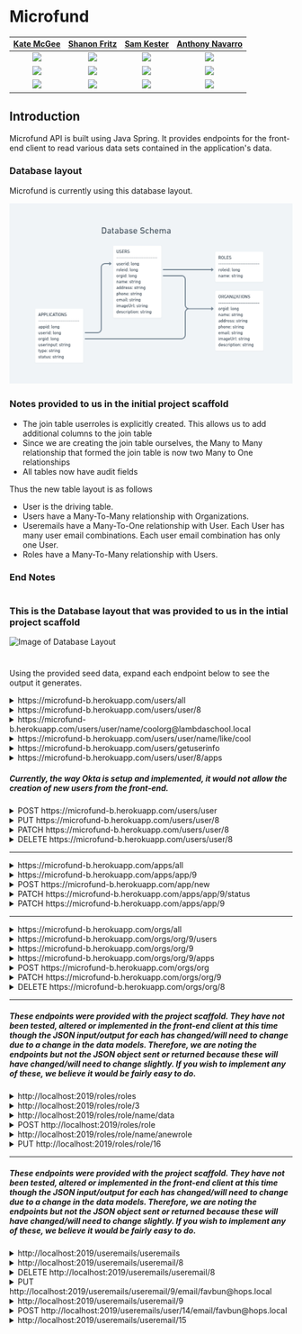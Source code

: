 # Microfund

|                                                      [Kate McGee](https://github.com/KateAnn19)                                                       |                                                       [Shanon Fritz](https://github.com/sfritz24)                                                        |                                                      [Sam Kester](https://github.com/samkester)                                                       |                                                       [Anthony Navarro](https://github.com/arn-foto)                                                       |
|:-----------------------------------------------------------------------------------------------------------------------------------------: | :-------------------------------------------------------------------------------------------------------------------------------------------: | :-----------------------------------------------------------------------------------------------------------------------------------------: | :-------------------------------------------------------------------------------------------------------------------------------------------: |
| [<img src="https://avatars1.githubusercontent.com/u/48461273" width = "200" />](https://github.com/KateAnn19) | [<img src="https://avatars0.githubusercontent.com/u/64600578" width = "200" />](https://github.com/sfritz24) | [<img src="https://avatars1.githubusercontent.com/u/3655547" width = "200" />](https://github.com/samkester) | [<img src="https://avatars3.githubusercontent.com/u/38259824" width = "200" />](https://github.com/arn-foto) |
|                                [<img src="https://github.com/favicon.ico" width="15"> ](https://github.com/KateAnn19)                                |                            [<img src="https://github.com/favicon.ico" width="15"> ](https://github.com/sfritz24)                             |                          [<img src="https://github.com/favicon.ico" width="15"> ](https://github.com/samkester)                           |                          [<img src="https://github.com/favicon.ico" width="15"> ](https://github.com/arn-foto)                           |
|                [ <img src="https://static.licdn.com/sc/h/al2o9zrvru7aqj8e1x2rzsrca" width="15"> ](https://www.linkedin.com/in/kate-mcgee/)                |                 [ <img src="https://static.licdn.com/sc/h/al2o9zrvru7aqj8e1x2rzsrca" width="15"> ](https://www.linkedin.com/in/shanon-fritz/)                 |                [ <img src="https://static.licdn.com/sc/h/al2o9zrvru7aqj8e1x2rzsrca" width="15"> ](https://www.linkedin.com/in/sam-kester/)                |                 [ <img src="https://static.licdn.com/sc/h/al2o9zrvru7aqj8e1x2rzsrca" width="15"> ](https://www.linkedin.com/in/anthonyrnavarro/)                 |

## Introduction

Microfund API is built using Java Spring. It provides endpoints for the front-end client to read various data sets contained in the application's data.

### Database layout

Microfund is currently using this database layout. 

![Image of Microfund Database Layout](databaseschema.PNG)


### Notes provided to us in the initial project scaffold
* The join table userroles is explicitly created. This allows us to add additional columns to the join table
* Since we are creating the join table ourselves, the Many to Many relationship that formed the join table is now two Many to One relationships
* All tables now have audit fields

Thus the new table layout is as follows

* User is the driving table.
* Users have a Many-To-Many relationship with Organizations. 
* Useremails have a Many-To-One relationship with User. Each User has many user email combinations. Each user email combination has only one User.
* Roles have a Many-To-Many relationship with Users.

### End Notes 
#

### This is the Database layout that was provided to us in the intial project scaffold

![Image of Database Layout](usersfinaldb.png)
#

Using the provided seed data, expand each endpoint below to see the output it generates.

<details>
Base API -
<summary>https://microfund-b.herokuapp.com/users/all</summary>

```JSON
[
    {
        "userid": 7,
        "username": "admin@lambdaschool.local",
        "address": null,
        "phone": null,
        "imageUrl": null,
        "description": null,
        "useremails": [],
        "roles": [
            {
                "role": {
                    "roleid": 1,
                    "name": "ADMIN"
                }
            }
        ],
        "organizations": [
            {
                "orgid": 4,
                "name": "Organization 1",
                "address": "456 greenville drive, longtucky, ark 80067",
                "phone": "567-890-2234",
                "applications": [
                    {
                        "appid": 9,
                        "name": "Org 1",
                        "address": "123 somewhere drive",
                        "phone": "923-567-8965",
                        "reason": "i want to help my community",
                        "status": "not reviewed",
                        "user": {
                            "userid": 8,
                            "username": "coolorg@lambdaschool.local",
                            "address": null,
                            "phone": null,
                            "imageUrl": null,
                            "description": null,
                            "useremails": [],
                            "roles": [
                                {
                                    "role": {
                                        "roleid": 2,
                                        "name": "USER"
                                    }
                                }
                            ]
                        }
                    }
                ]
            }
        ],
        "applications": []
    }
]
```

</details>

<details>
<summary>https://microfund-b.herokuapp.com/users/user/8</summary>

```JSON
{
    "userid": 8,
    "username": "coolorg@lambdaschool.local",
    "address": null,
    "phone": null,
    "imageUrl": null,
    "description": null,
    "useremails": [],
    "roles": [
        {
            "role": {
                "roleid": 2,
                "name": "USER"
            }
        }
    ],
    "organizations": [
        {
            "orgid": 5,
            "name": "Organization 2",
            "address": "4 takona lane, nashville, tn 12546",
            "phone": "333-222-1111",
            "applications": [
                {
                    "appid": 10,
                    "name": "Org 2",
                    "address": "124 rainbow lane",
                    "phone": "444-111-3333",
                    "reason": "i have a great idea i need help with",
                    "status": "not reviewed",
                    "user": {
                        "userid": 8,
                        "username": "coolorg@lambdaschool.local",
                        "address": null,
                        "phone": null,
                        "imageUrl": null,
                        "description": null,
                        "useremails": [],
                        "roles": [
                            {
                                "role": {
                                    "roleid": 2,
                                    "name": "USER"
                                }
                            }
                        ]
                    }
                }
            ]
        }
    ],
    "applications": [
        {
            "appid": 9,
            "name": "Org 1",
            "address": "123 somewhere drive",
            "phone": "923-567-8965",
            "reason": "i want to help my community",
            "status": "not reviewed",
            "organization": {
                "orgid": 4,
                "name": "Organization 1",
                "address": "456 greenville drive, longtucky, ark 80067",
                "phone": "567-890-2234"
            }
        },
        {
            "appid": 10,
            "name": "Org 2",
            "address": "124 rainbow lane",
            "phone": "444-111-3333",
            "reason": "i have a great idea i need help with",
            "status": "not reviewed",
            "organization": {
                "orgid": 5,
                "name": "Organization 2",
                "address": "4 takona lane, nashville, tn 12546",
                "phone": "333-222-1111"
            }
        }
    ]
}
```

</details>


<details>
<summary>https://microfund-b.herokuapp.com/users/user/name/coolorg@lambdaschool.local</summary>

```JSON
{
    "userid": 8,
    "username": "coolorg@lambdaschool.local",
    "address": null,
    "phone": null,
    "imageUrl": null,
    "description": null,
    "useremails": [],
    "roles": [
        {
            "role": {
                "roleid": 2,
                "name": "USER"
            }
        }
    ],
    "organizations": [
        {
            "orgid": 5,
            "name": "Organization 2",
            "address": "4 takona lane, nashville, tn 12546",
            "phone": "333-222-1111",
            "applications": [
                {
                    "appid": 10,
                    "name": "Org 2",
                    "address": "124 rainbow lane",
                    "phone": "444-111-3333",
                    "reason": "i have a great idea i need help with",
                    "status": "not reviewed",
                    "user": {
                        "userid": 8,
                        "username": "coolorg@lambdaschool.local",
                        "address": null,
                        "phone": null,
                        "imageUrl": null,
                        "description": null,
                        "useremails": [],
                        "roles": [
                            {
                                "role": {
                                    "roleid": 2,
                                    "name": "USER"
                                }
                            }
                        ]
                    }
                }
            ]
        }
    ],
    "applications": [
        {
            "appid": 9,
            "name": "Org 1",
            "address": "123 somewhere drive",
            "phone": "923-567-8965",
            "reason": "i want to help my community",
            "status": "not reviewed",
            "organization": {
                "orgid": 4,
                "name": "Organization 1",
                "address": "456 greenville drive, longtucky, ark 80067",
                "phone": "567-890-2234"
            }
        },
        {
            "appid": 10,
            "name": "Org 2",
            "address": "124 rainbow lane",
            "phone": "444-111-3333",
            "reason": "i have a great idea i need help with",
            "status": "not reviewed",
            "organization": {
                "orgid": 5,
                "name": "Organization 2",
                "address": "4 takona lane, nashville, tn 12546",
                "phone": "333-222-1111"
            }
        }
    ]
}
```

</details>
<details>
<summary>https://microfund-b.herokuapp.com/users/user/name/like/cool</summary>

```JSON
[
    {
        "userid": 8,
        "username": "coolorg@lambdaschool.local",
        "address": null,
        "phone": null,
        "imageUrl": null,
        "description": null,
        "useremails": [],
        "roles": [
            {
                "role": {
                    "roleid": 2,
                    "name": "USER"
                }
            }
        ],
        "organizations": [
            {
                "orgid": 5,
                "name": "Organization 2",
                "address": "4 takona lane, nashville, tn 12546",
                "phone": "333-222-1111",
                "applications": [
                    {
                        "appid": 10,
                        "name": "Org 2",
                        "address": "124 rainbow lane",
                        "phone": "444-111-3333",
                        "reason": "i have a great idea i need help with",
                        "status": "not reviewed",
                        "user": {
                            "userid": 8,
                            "username": "coolorg@lambdaschool.local",
                            "address": null,
                            "phone": null,
                            "imageUrl": null,
                            "description": null,
                            "useremails": [],
                            "roles": [
                                {
                                    "role": {
                                        "roleid": 2,
                                        "name": "USER"
                                    }
                                }
                            ]
                        }
                    }
                ]
            }
        ],
        "applications": [
            {
                "appid": 9,
                "name": "Org 1",
                "address": "123 somewhere drive",
                "phone": "923-567-8965",
                "reason": "i want to help my community",
                "status": "not reviewed",
                "organization": {
                    "orgid": 4,
                    "name": "Organization 1",
                    "address": "456 greenville drive, longtucky, ark 80067",
                    "phone": "567-890-2234"
                }
            },
            {
                "appid": 10,
                "name": "Org 2",
                "address": "124 rainbow lane",
                "phone": "444-111-3333",
                "reason": "i have a great idea i need help with",
                "status": "not reviewed",
                "organization": {
                    "orgid": 5,
                    "name": "Organization 2",
                    "address": "4 takona lane, nashville, tn 12546",
                    "phone": "333-222-1111"
                }
            }
        ]
    },
    {
        "userid": 11,
        "username": "evencoolerorg@lambdaschool.local",
        "address": null,
        "phone": null,
        "imageUrl": null,
        "description": null,
        "useremails": [],
        "roles": [
            {
                "role": {
                    "roleid": 3,
                    "name": "PARTNER"
                }
            }
        ],
        "organizations": [
            {
                "orgid": 6,
                "name": "Organization 3",
                "address": "678 snowyhille crossing, boulder, c0 80053",
                "phone": "888-999-1111",
                "applications": [
                    {
                        "appid": 12,
                        "name": "Org 3",
                        "address": "534 abbey road",
                        "phone": "000-345-9807",
                        "reason": "i would love to be a part of this",
                        "status": "not reviewed",
                        "user": {
                            "userid": 11,
                            "username": "evencoolerorg@lambdaschool.local",
                            "address": null,
                            "phone": null,
                            "imageUrl": null,
                            "description": null,
                            "useremails": [],
                            "roles": [
                                {
                                    "role": {
                                        "roleid": 3,
                                        "name": "PARTNER"
                                    }
                                }
                            ]
                        }
                    }
                ]
            }
        ],
        "applications": [
            {
                "appid": 12,
                "name": "Org 3",
                "address": "534 abbey road",
                "phone": "000-345-9807",
                "reason": "i would love to be a part of this",
                "status": "not reviewed",
                "organization": {
                    "orgid": 6,
                    "name": "Organization 3",
                    "address": "678 snowyhille crossing, boulder, c0 80053",
                    "phone": "888-999-1111"
                }
            }
        ]
    }
]
```
</details>
<details>
<summary>https://microfund-b.herokuapp.com/users/getuserinfo</summary>

```JSON
{
    "userid": 8,
    "username": "coolorg@lambdaschool.local",
    "address": null,
    "phone": null,
    "imageUrl": null,
    "description": null,
    "useremails": [],
    "roles": [
        {
            "role": {
                "roleid": 2,
                "name": "USER"
            }
        }
    ],
    "organizations": [
        {
            "orgid": 5,
            "name": "Organization 2",
            "address": "4 takona lane, nashville, tn 12546",
            "phone": "333-222-1111",
            "applications": [
                {
                    "appid": 10,
                    "name": "Org 2",
                    "address": "124 rainbow lane",
                    "phone": "444-111-3333",
                    "reason": "i have a great idea i need help with",
                    "status": "not reviewed",
                    "user": {
                        "userid": 8,
                        "username": "coolorg@lambdaschool.local",
                        "address": null,
                        "phone": null,
                        "imageUrl": null,
                        "description": null,
                        "useremails": [],
                        "roles": [
                            {
                                "role": {
                                    "roleid": 2,
                                    "name": "USER"
                                }
                            }
                        ]
                    }
                }
            ]
        }
    ],
    "applications": [
        {
            "appid": 9,
            "name": "Org 1",
            "address": "123 somewhere drive",
            "phone": "923-567-8965",
            "reason": "i want to help my community",
            "status": "not reviewed",
            "organization": {
                "orgid": 4,
                "name": "Organization 1",
                "address": "456 greenville drive, longtucky, ark 80067",
                "phone": "567-890-2234"
            }
        },
        {
            "appid": 10,
            "name": "Org 2",
            "address": "124 rainbow lane",
            "phone": "444-111-3333",
            "reason": "i have a great idea i need help with",
            "status": "not reviewed",
            "organization": {
                "orgid": 5,
                "name": "Organization 2",
                "address": "4 takona lane, nashville, tn 12546",
                "phone": "333-222-1111"
            }
        }
    ]
}

```

</details>

<details>
<summary>https://microfund-b.herokuapp.com/users/user/8/apps</summary>

```JSON
[
    {
        "appid": 9,
        "name": "Org 1",
        "address": "123 somewhere drive",
        "phone": "923-567-8965",
        "reason": "i want to help my community",
        "status": "not reviewed",
        "organization": {
            "orgid": 4,
            "name": "Organization 1",
            "address": "456 greenville drive, longtucky, ark 80067",
            "phone": "567-890-2234"
        },
        "user": {
            "userid": 8,
            "username": "coolorg@lambdaschool.local",
            "address": null,
            "phone": null,
            "imageUrl": null,
            "description": null,
            "useremails": [],
            "roles": [
                {
                    "role": {
                        "roleid": 2,
                        "name": "USER"
                    }
                }
            ]
        }
    },
    {
        "appid": 10,
        "name": "Org 2",
        "address": "124 rainbow lane",
        "phone": "444-111-3333",
        "reason": "i have a great idea i need help with",
        "status": "not reviewed",
        "organization": {
            "orgid": 5,
            "name": "Organization 2",
            "address": "4 takona lane, nashville, tn 12546",
            "phone": "333-222-1111"
        },
        "user": {
            "userid": 8,
            "username": "coolorg@lambdaschool.local",
            "address": null,
            "phone": null,
            "imageUrl": null,
            "description": null,
            "useremails": [],
            "roles": [
                {
                    "role": {
                        "roleid": 2,
                        "name": "USER"
                    }
                }
            ]
        }
    }
]

```

</details>


##### Currently, the way Okta is setup and implemented, it would not allow the creation of new users from the front-end. 
<details>
<summary>POST https://microfund-b.herokuapp.com/users/user</summary>

DATA

```JSON
{
    "username":"NEWUSER"
}
```

OUTPUT

```TEXT
Status CREATED
```
</details>


<details>
<summary>PUT https://microfund-b.herokuapp.com/users/user/8</summary>

DATA

```JSON
{
    "userid": 8,
    "username": "coolorg@lambdaschool.local",
    "address": "123 Here We Are Drive, School, Texas 95678",
    "phone": null,
    "imageUrl": null,
    "description": null,
    "useremails": [],
    "roles": [
        {
            "role": {
                "roleid": 2,
                "name": "USER"
            }
        }
    ],
    "organizations": [
        {
            "orgid": 5,
            "name": "Organization 2",
            "address": "4 takona lane, nashville, tn 12546",
            "phone": "333-222-1111",
            "applications": [
                {
                    "appid": 10,
                    "name": "Org 2",
                    "address": "124 rainbow lane",
                    "phone": "444-111-3333",
                    "reason": "i have a great idea i need help with",
                    "status": "not reviewed",
                    "user": {
                        "userid": 8,
                        "username": "coolorg@lambdaschool.local",
                        "address": null,
                        "phone": null,
                        "imageUrl": null,
                        "description": null,
                        "useremails": [],
                        "roles": [
                            {
                                "role": {
                                    "roleid": 2,
                                    "name": "USER"
                                }
                            }
                        ]
                    }
                }
            ]
        }
    ],
    "applications": [
        {
            "appid": 9,
            "name": "Org 1",
            "address": "123 somewhere drive",
            "phone": "923-567-8965",
            "reason": "i want to help my community",
            "status": "not reviewed",
            "organization": {
                "orgid": 4,
                "name": "Organization 1",
                "address": "456 greenville drive, longtucky, ark 80067",
                "phone": "567-890-2234"
            }
        },
        {
            "appid": 10,
            "name": "Org 2",
            "address": "124 rainbow lane",
            "phone": "444-111-3333",
            "reason": "i have a great idea i need help with",
            "status": "not reviewed",
            "organization": {
                "orgid": 5,
                "name": "Organization 2",
                "address": "4 takona lane, nashville, tn 12546",
                "phone": "333-222-1111"
            }
        }
    ]
}
```

OUTPUT

```TEXT
Status OK
```
</details>

<details>
<summary>PATCH https://microfund-b.herokuapp.com/users/user/8</summary>

DATA

```JSON
 {"phone": "333-200-1112"}
```

OUTPUT

```TEXT
Status OK
```

</details>

<details>
<summary>DELETE https://microfund-b.herokuapp.com/users/user/8</summary>

```TEXT
No Body Data

Status OK
```

</details>

---
<details>
<summary>https://microfund-b.herokuapp.com/apps/all</summary>

```JSON
[
    {
        "appid": 9,
        "name": "Org 1",
        "address": "123 somewhere drive",
        "phone": "923-567-8965",
        "reason": "i want to help my community",
        "status": "not reviewed",
        "organization": {
            "orgid": 4,
            "name": "Organization 1",
            "address": "456 greenville drive, longtucky, ark 80067",
            "phone": "567-890-2234"
        },
        "user": {
            "userid": 8,
            "username": "coolorg@lambdaschool.local",
            "address": null,
            "phone": null,
            "imageUrl": null,
            "description": null,
            "useremails": [],
            "roles": [
                {
                    "role": {
                        "roleid": 2,
                        "name": "USER"
                    }
                }
            ]
        }
    },
    {
        "appid": 10,
        "name": "Org 2",
        "address": "124 rainbow lane",
        "phone": "444-111-3333",
        "reason": "i have a great idea i need help with",
        "status": "not reviewed",
        "organization": {
            "orgid": 5,
            "name": "Organization 2",
            "address": "4 takona lane, nashville, tn 12546",
            "phone": "333-222-1111"
        },
        "user": {
            "userid": 8,
            "username": "coolorg@lambdaschool.local",
            "address": null,
            "phone": null,
            "imageUrl": null,
            "description": null,
            "useremails": [],
            "roles": [
                {
                    "role": {
                        "roleid": 2,
                        "name": "USER"
                    }
                }
            ]
        }
    },
    {
        "appid": 12,
        "name": "Org 3",
        "address": "534 abbey road",
        "phone": "000-345-9807",
        "reason": "i would love to be a part of this",
        "status": "not reviewed",
        "organization": {
            "orgid": 6,
            "name": "Organization 3",
            "address": "678 snowyhille crossing, boulder, c0 80053",
            "phone": "888-999-1111"
        },
        "user": {
            "userid": 11,
            "username": "evencoolerorg@lambdaschool.local",
            "address": null,
            "phone": null,
            "imageUrl": null,
            "description": null,
            "useremails": [],
            "roles": [
                {
                    "role": {
                        "roleid": 3,
                        "name": "PARTNER"
                    }
                }
            ]
        }
    }
]
```

</details>

<details>
<summary>https://microfund-b.herokuapp.com/apps/app/9</summary>

```JSON

```

</details>

<details>
<summary>POST https://microfund-b.herokuapp.com/app/new</summary>

DATA

```JSON
{
"name": "New Micro-entrepenuer",
"address": "543 Loveland Drive, Lindy, Texas 6789",
"phone": "777-444-2222",
"reason": "I've always wanted to start my own business",
"status": "new",
"organization": {
                "orgid": 5,
                "name": "Organization 2",
                "address": "4 takona lane, nashville, tn 12546",
                "phone": "333-222-1111"
                },
"user":{
           "userid": 8,
           "username": "coolorg@lambdaschool.local",
           "address": "123 Here We Are Drive, School, Texas 95678",
           "phone": null,
           "imageUrl": null,
           "description": null,
           "useremails": [],
           "roles": [
               {
                   "role": {
                       "roleid": 2,
                       "name": "USER"
                   }
               }
           ]
         }
}
```

OUTPUT

```TEXT
Status CREATED
```

</details>

<details>
<summary>PATCH https://microfund-b.herokuapp.com/apps/app/9/status</summary>

DATA

```JSON
{"status": "approved"}

```

OUTPUT

```TEXT
Status OK
```

</details>

<details>
<summary>PATCH https://microfund-b.herokuapp.com/apps/app/9</summary>

DATA

```JSON
{"phone": "444-000-2222"}
```

OUTPUT

```TEXT
Status OK
```

</details>

---
<details>
<summary>https://microfund-b.herokuapp.com/orgs/all</summary>

```JSON

```

</details>

<details>
<summary>https://microfund-b.herokuapp.com/orgs/org/9/users</summary>

```JSON

```

</details>

<details>
<summary>https://microfund-b.herokuapp.com/orgs/org/9</summary>

```JSON

```

</details>

<details>
<summary>https://microfund-b.herokuapp.com/orgs/org/9/apps</summary>

```JSON

```

</details>

<details>
<summary>POST https://microfund-b.herokuapp.com/orgs/org</summary>

DATA

```JSON

```

OUTPUT

```TEXT
Status OK
```

</details>

<details>
<summary>PATCH https://microfund-b.herokuapp.com/orgs/org/9</summary>

DATA

```JSON

```
OUTPUT

```TEXT
Status OK
```
</details>

<details>
<summary>DELETE https://microfund-b.herokuapp.com/orgs/org/8</summary>

```TEXT
No Body Data

Status OK
```

</details>

---
##### These endpoints were provided with the project scaffold. They have not been tested, altered or implemented in the front-end client at this time though the JSON input/output for each has changed/will need to change due to a change in the data models. Therefore, we are noting the endpoints but not the JSON object sent or returned because these will have changed/will need to change slightly. If you wish to implement any of these, we believe it would be fairly easy to do. 

<details>
<summary>http://localhost:2019/roles/roles</summary>

```JSON
[
    {
        "roleid": 1,
        "name": "ADMIN",
        "users": [
            {
                "user": {
                    "userid": 4,
                    "username": "admin",
                    "primaryemail": "admin@lambdaschool.local",
                    "useremails": [
                        {
                            "useremailid": 5,
                            "useremail": "admin@email.local"
                        },
                        {
                            "useremailid": 6,
                            "useremail": "admin@mymail.local"
                        }
                    ]
                }
            }
        ]
    },
    {
        "roleid": 2,
        "name": "USER",
        "users": [
            {
                "user": {
                    "userid": 14,
                    "username": "misskitty",
                    "primaryemail": "misskitty@school.lambda",
                    "useremails": [
                        {
                            "useremailid": 15,
                            "useremail": "favbun@hops.local"
                        }
                    ]
                }
            },
            {
                "user": {
                    "userid": 13,
                    "username": "puttat",
                    "primaryemail": "puttat@school.lambda",
                    "useremails": []
                }
            },
            {
                "user": {
                    "userid": 11,
                    "username": "barnbarn",
                    "primaryemail": "barnbarn@lambdaschool.local",
                    "useremails": [
                        {
                            "useremailid": 12,
                            "useremail": "barnbarn@email.local"
                        }
                    ]
                }
            },
            {
                "user": {
                    "userid": 7,
                    "username": "cinnamon",
                    "primaryemail": "cinnamon@lambdaschool.local",
                    "useremails": [
                        {
                            "useremailid": 9,
                            "useremail": "favbun@hops.local"
                        },
                        {
                            "useremailid": 10,
                            "useremail": "bunny@email.local"
                        }
                    ]
                }
            },
            {
                "user": {
                    "userid": 4,
                    "username": "admin",
                    "primaryemail": "admin@lambdaschool.local",
                    "useremails": [
                        {
                            "useremailid": 5,
                            "useremail": "admin@email.local"
                        },
                        {
                            "useremailid": 6,
                            "useremail": "admin@mymail.local"
                        }
                    ]
                }
            }
        ]
    },
    {
        "roleid": 3,
        "name": "DATA",
        "users": [
            {
                "user": {
                    "userid": 4,
                    "username": "admin",
                    "primaryemail": "admin@lambdaschool.local",
                    "useremails": [
                        {
                            "useremailid": 5,
                            "useremail": "admin@email.local"
                        },
                        {
                            "useremailid": 6,
                            "useremail": "admin@mymail.local"
                        }
                    ]
                }
            },
            {
                "user": {
                    "userid": 7,
                    "username": "cinnamon",
                    "primaryemail": "cinnamon@lambdaschool.local",
                    "useremails": [
                        {
                            "useremailid": 9,
                            "useremail": "favbun@hops.local"
                        },
                        {
                            "useremailid": 10,
                            "useremail": "bunny@email.local"
                        }
                    ]
                }
            }
        ]
    }
]
```

</details>

<details>
<summary>http://localhost:2019/roles/role/3</summary>

```JSON
{
    "roleid": 3,
    "name": "DATA",
    "users": [
        {
            "user": {
                "userid": 4,
                "username": "admin",
                "primaryemail": "admin@lambdaschool.local",
                "useremails": [
                    {
                        "useremailid": 5,
                        "useremail": "admin@email.local"
                    },
                    {
                        "useremailid": 6,
                        "useremail": "admin@mymail.local"
                    }
                ]
            }
        },
        {
            "user": {
                "userid": 7,
                "username": "cinnamon",
                "primaryemail": "cinnamon@lambdaschool.local",
                "useremails": [
                    {
                        "useremailid": 9,
                        "useremail": "favbun@hops.local"
                    },
                    {
                        "useremailid": 10,
                        "useremail": "bunny@email.local"
                    }
                ]
            }
        }
    ]
}
```

</details>

<details>
<summary>http://localhost:2019/roles/role/name/data</summary>

```JSON
{
    "roleid": 3,
    "name": "DATA",
    "users": [
        {
            "user": {
                "userid": 4,
                "username": "admin",
                "primaryemail": "admin@lambdaschool.local",
                "useremails": [
                    {
                        "useremailid": 5,
                        "useremail": "admin@email.local"
                    },
                    {
                        "useremailid": 6,
                        "useremail": "admin@mymail.local"
                    }
                ]
            }
        },
        {
            "user": {
                "userid": 7,
                "username": "cinnamon",
                "primaryemail": "cinnamon@lambdaschool.local",
                "useremails": [
                    {
                        "useremailid": 9,
                        "useremail": "favbun@hops.local"
                    },
                    {
                        "useremailid": 10,
                        "useremail": "bunny@email.local"
                    }
                ]
            }
        }
    ]
}
```

</details>

<details>
<summary>POST http://localhost:2019/roles/role</summary>

DATA

```JSON
{
    "name" : "ANewRole"
}
```

OUTPUT

```TEXT
Status CREATED

Location Header: http://localhost:2019/roles/role/16
```

</details>

<details>
<summary>http://localhost:2019/roles/role/name/anewrole</summary>

```JSON
{
    "roleid": 16,
    "name": "ANEWROLE",
    "users": []
}
```

</details>

<details>
<summary>PUT http://localhost:2019/roles/role/16</summary>

DATA

```JSON
{
    "name" : "ANewRole"
}
```

OUTPUT

```TEXT
Status OK
```

</details>

---

##### These endpoints were provided with the project scaffold. They have not been tested, altered or implemented in the front-end client at this time though the JSON input/output for each has changed/will need to change due to a change in the data models. Therefore, we are noting the endpoints but not the JSON object sent or returned because these will have changed/will need to change slightly. If you wish to implement any of these, we believe it would be fairly easy to do. 
<details>
<summary>http://localhost:2019/useremails/useremails</summary>

```JSON

```

</details>

<details>
<summary>http://localhost:2019/useremails/useremail/8</summary>

```JSON

```

</details>

<details>
<summary>DELETE http://localhost:2019/useremails/useremail/8</summary>

```TEXT
No Body Data

Status OK
```

</details>


<details>
<summary>PUT http://localhost:2019/useremails/useremail/9/email/favbun@hops.local</summary>

DATA

```JSON

```

OUTPUT

```TEXT
Status OK
```

</details>

<details>
<summary>http://localhost:2019/useremails/useremail/9</summary>

```JSON

```

</details>

<details>
<summary>POST http://localhost:2019/useremails/user/14/email/favbun@hops.local</summary>

OUTPUT

```TEXT
Status CREATED

Location Header: http://localhost:2019/useremails/useremail/15
```

</details>

<details>
<summary>http://localhost:2019/useremails/useremail/15</summary>

```JSON

```

</details>


